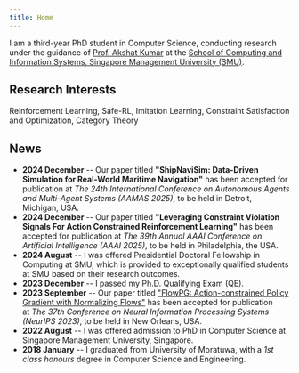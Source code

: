 ```yaml
---
title: Home
---
```

I am a third-year PhD student in Computer Science, conducting research under the guidance of [Prof. Akshat Kumar](http://www.mysmu.edu/faculty/akshatkumar) at the [School of Computing and Information Systems, Singapore Management University (SMU)](https://scis.smu.edu.sg).

## Research Interests
Reinforcement Learning, Safe-RL, Imitation Learning, Constraint Satisfaction and Optimization, Category Theory

## News
- **2024 December** -- Our paper titled **"ShipNaviSim: Data-Driven Simulation for Real-World Maritime Navigation"** has been accepted for publication at _The 24th International Conference on Autonomous Agents and Multi-Agent Systems (AAMAS 2025)_, to be held in Detroit, Michigan, USA.
- **2024 December** -- Our paper titled **"Leveraging Constraint Violation Signals For Action Constrained Reinforcement Learning"** has been accepted for publication at _The 39th Annual AAAI Conference on Artificial Intelligence (AAAI 2025)_, to be held in Philadelphia, the USA.
- **2024 August** -- I was offered Presidential Doctoral Fellowship in Computing at SMU, which is provided to exceptionally qualified students at SMU based on their research outcomes.
- **2023 December** -- I passed my Ph.D. Qualifying Exam (QE).
- **2023 September** -- Our paper titled ["FlowPG: Action-constrained Policy Gradient with Normalizing Flows"](https://openreview.net/forum?id=p1gzxzJ4Y5&referrer=%5BAuthor%20Console%5D(%2Fgroup%3Fid%3DNeurIPS.cc%2F2023%2FConference%2FAuthors%23your-submissions)) has been accepted for publication at _The 37th Conference on Neural Information Processing Systems (NeurIPS 2023)_, to be held in New Orleans, USA.
- **2022 August** -- I was offered admission to PhD in Computer Science at Singapore Management University, Singapore.
- **2018 January** -- I graduated from University of Moratuwa, with a _1st class honours_ degree in Computer Science and Engineering.
